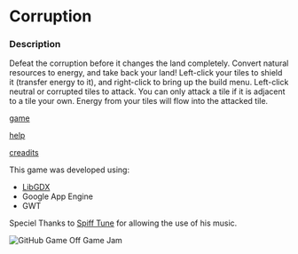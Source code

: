 # Corruption
### Description
Defeat the corruption before it changes the land completely.
Convert natural resources to energy, and take back your land!
Left-click your tiles to shield it (transfer energy to it), and right-click to bring up the build menu.
Left-click neutral or corrupted tiles to attack. You can only attack a tile if it is adjacent to a tile your own. Energy from your tiles will flow into the attacked tile.

[game](http://darkhexxa.github.io/corruption/game.html)

[help](http://darkhexxa.github.io/corruption/help.html)

[creadits](http://darkhexxa.github.io/corruption/credits.html)


This game was developed using:
 * [LibGDX](http://libgdx.badlogicgames.com/)
 * Google App Engine
 * GWT

Speciel Thanks to [Spiff Tune](https://soundcloud.com/spifftune) for allowing the use of his music.


![GitHub Game Off Game Jam](darkhexxa.github.io/misc/corruption_screenshot.png)
